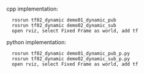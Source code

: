 cpp implementation:

      rosrun tf02_dynamic demo01_dynamic_pub
      rosrun tf02_dynamic demo02_dynamic_sub
      open rviz, select Fixed Frame as world, add tf

python implementation:

      rosrun tf02_dynamic demo01_dynamic_pub_p.py
      rosrun tf02_dynamic demo02_dynamic_sub_p.py
      open rviz, select Fixed Frame as world, add tf
